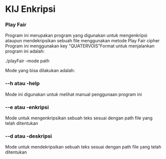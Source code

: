 # KIJ Enkripsi

### Play Fair
Program ini merupakan program yang digunakan untuk mengenkripsi ataupun mendekripsikan sebuah file menggunakan metode Play Fair cipher
Program ini menggunakan key "QUATERVOIS"Format untuk menjalankan program ini adalah:

./playFair -mode path

Mode yang bisa dilakukan adalah:

### --h atau -help                
  Mode ini digunakan untuk melihat manual penggunaan program ini
  
### --e atau -enkripsi            
  Mode untuk mengenkripsikan sebuah teks sesuai dengan path file yang telah ditentukan
  
### --d atau -deskripsi           
  Mode untuk mendekripsikan sebuah teks sesuai dengan path file yang telah ditentukan
